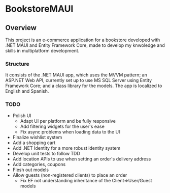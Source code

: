 # BookstoreMAUI
<h2>Overview</h2>
<p>This project is an e-commerce application for a bookstore developed with .NET MAUI and Entity Framework Core, made to develop my knwoledge and skills in multiplatform development.</p>
<h3>Structure</h3>
<p>It consists of the .NET MAUI app, which uses the MVVM pattern; an ASP.NET Web API, currently set up to use MS SQL Server using Entity Framework Core; and a class library for the models. The app is localized to English and Spanish.</p>
<h3>TODO</h3>
<ul>
  <li>Polish UI
    <ul>
      <li>Adapt UI per platform and be fully responsive</li>
      <li>Add filtering widgets for the user's ease</li>
      <li>Fix async problems when loading data to the UI</li>
    </ul>
  </li>
  <li>Finalize wishlist system</li>
  <li>Add a shopping cart</li>
  <li>Add .NET Identity for a more robust identity system</li>
  <li>Develop unit tests to follow TDD</li>
  <li>Add location APIs to use when setting an order's delivery address</li>
  <li>Add categories, coupons</li>
  <li>Flesh out models</li>
  <li>Allow guests (non-registered clients) to place an order
    <ul>
      <li>Fix EF not understanding inheritance of the Client=>User/Guest models</li>
    </ul>
  </li>
</ul>
